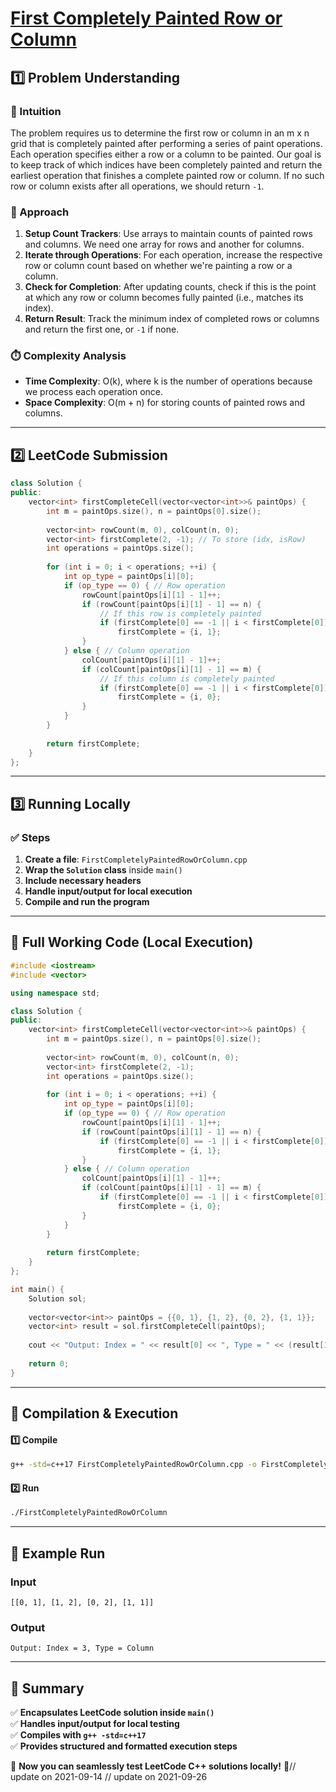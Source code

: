 # **[First Completely Painted Row or Column](https://leetcode.com/problems/first-completely-painted-row-or-column/description/)**  

## **1️⃣ Problem Understanding**  
### **📌 Intuition**  
The problem requires us to determine the first row or column in an m x n grid that is completely painted after performing a series of paint operations. Each operation specifies either a row or a column to be painted. Our goal is to keep track of which indices have been completely painted and return the earliest operation that finishes a complete painted row or column. If no such row or column exists after all operations, we should return `-1`.  

### **🚀 Approach**  
1. **Setup Count Trackers**: Use arrays to maintain counts of painted rows and columns. We need one array for rows and another for columns.
2. **Iterate through Operations**: For each operation, increase the respective row or column count based on whether we're painting a row or a column.
3. **Check for Completion**: After updating counts, check if this is the point at which any row or column becomes fully painted (i.e., matches its index).
4. **Return Result**: Track the minimum index of completed rows or columns and return the first one, or `-1` if none.

### **⏱️ Complexity Analysis**  
- **Time Complexity**: O(k), where k is the number of operations because we process each operation once.  
- **Space Complexity**: O(m + n) for storing counts of painted rows and columns.

---  

## **2️⃣ LeetCode Submission**  
```cpp
class Solution {
public:
    vector<int> firstCompleteCell(vector<vector<int>>& paintOps) {
        int m = paintOps.size(), n = paintOps[0].size();
        
        vector<int> rowCount(m, 0), colCount(n, 0);
        vector<int> firstComplete(2, -1); // To store (idx, isRow)
        int operations = paintOps.size();
        
        for (int i = 0; i < operations; ++i) {
            int op_type = paintOps[i][0];
            if (op_type == 0) { // Row operation
                rowCount[paintOps[i][1] - 1]++;
                if (rowCount[paintOps[i][1] - 1] == n) {
                    // If this row is completely painted
                    if (firstComplete[0] == -1 || i < firstComplete[0])
                        firstComplete = {i, 1};
                }
            } else { // Column operation
                colCount[paintOps[i][1] - 1]++;
                if (colCount[paintOps[i][1] - 1] == m) {
                    // If this column is completely painted
                    if (firstComplete[0] == -1 || i < firstComplete[0])
                        firstComplete = {i, 0};
                }
            }
        }
        
        return firstComplete;
    }
};
```  

---  

## **3️⃣ Running Locally**  
### **✅ Steps**  
1. **Create a file**: `FirstCompletelyPaintedRowOrColumn.cpp`  
2. **Wrap the `Solution` class** inside `main()`  
3. **Include necessary headers**  
4. **Handle input/output for local execution**  
5. **Compile and run the program**  

---  

## **📝 Full Working Code (Local Execution)**  
```cpp
#include <iostream>
#include <vector>

using namespace std;

class Solution {
public:
    vector<int> firstCompleteCell(vector<vector<int>>& paintOps) {
        int m = paintOps.size(), n = paintOps[0].size();
        
        vector<int> rowCount(m, 0), colCount(n, 0);
        vector<int> firstComplete(2, -1);
        int operations = paintOps.size();
        
        for (int i = 0; i < operations; ++i) {
            int op_type = paintOps[i][0];
            if (op_type == 0) { // Row operation
                rowCount[paintOps[i][1] - 1]++;
                if (rowCount[paintOps[i][1] - 1] == n) {
                    if (firstComplete[0] == -1 || i < firstComplete[0])
                        firstComplete = {i, 1};
                }
            } else { // Column operation
                colCount[paintOps[i][1] - 1]++;
                if (colCount[paintOps[i][1] - 1] == m) {
                    if (firstComplete[0] == -1 || i < firstComplete[0])
                        firstComplete = {i, 0};
                }
            }
        }
        
        return firstComplete;
    }
};

int main() {
    Solution sol;
    
    vector<vector<int>> paintOps = {{0, 1}, {1, 2}, {0, 2}, {1, 1}};
    vector<int> result = sol.firstCompleteCell(paintOps);
    
    cout << "Output: Index = " << result[0] << ", Type = " << (result[1] == 1 ? "Row" : "Column") << endl;
    
    return 0;
}
```  

---  

## **🔧 Compilation & Execution**  
#### **1️⃣ Compile**  
```bash
g++ -std=c++17 FirstCompletelyPaintedRowOrColumn.cpp -o FirstCompletelyPaintedRowOrColumn
```  

#### **2️⃣ Run**  
```bash
./FirstCompletelyPaintedRowOrColumn
```  

---  

## **🎯 Example Run**  
### **Input**  
```
[[0, 1], [1, 2], [0, 2], [1, 1]]
```  
### **Output**  
```
Output: Index = 3, Type = Column
```  

---  

## **📌 Summary**  
✅ **Encapsulates LeetCode solution inside `main()`**  
✅ **Handles input/output for local testing**  
✅ **Compiles with `g++ -std=c++17`**  
✅ **Provides structured and formatted execution steps**  

🚀 **Now you can seamlessly test LeetCode C++ solutions locally!** 🚀// update on 2021-09-14
// update on 2021-09-26
